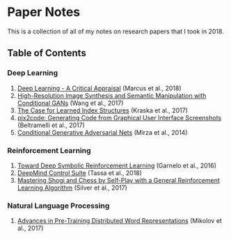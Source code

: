 # Paper Notes

This is a collection of all of my notes on research papers that I took in 2018.

## Table of Contents

### Deep Learning

1. [Deep Learning - A Critical Appraisal](https://github.com/stevenschmatz/paper-notes/blob/master/Deep%20Learning/Deep%20Learning%20-%20A%20Critical%20Appraisal%20(Marcus%2C%202018).pdf) (Marcus et al., 2018)
2. [High-Resolution Image Synthesis and Semantic Manipulation with Conditional GANs](https://github.com/stevenschmatz/paper-notes/blob/master/Deep%20Learning/High-Resolution%20Image%20Synthesis%20and%20Semantic%20Manipulation%20with%20Conditional%20GANs%20(Wang%2C%202017).pdf) (Wang et al., 2017)
3. [The Case for Learned Index Structures](https://github.com/stevenschmatz/paper-notes/blob/master/Deep%20Learning/The%20Case%20for%20Learned%20Index%20Structures%20(Kraska%2C%202017).pdf) (Kraska et al., 2017)
4. [pix2code: Generating Code from Graphical User Interface Screenshots](https://github.com/stevenschmatz/paper-notes/blob/master/Deep%20Learning/pix2code:%20Generating%20Code%20from%20a%20Graphical%20User%20Interface%20Screenshot%20(Beltramelli%2C%202017)_LT-2.pdf) (Beltramelli et al., 2017)
5. [Conditional Generative Adversarial Nets](https://github.com/stevenschmatz/paper-notes/blob/master/Deep%20Learning/Conditional%20Generative%20Adversarial%20Nets%20(Mirza%2C%202014).pdf) (Mirza et al., 2014)

### Reinforcement Learning

1. [Toward Deep Symbolic Reinforcement Learning](https://github.com/stevenschmatz/paper-notes/blob/master/Reinforcement%20Learning/Towards%20Deep%20Symbolic%20Reinforcement%20Learning%20(Garnelo%2C%202016).pdf) (Garnelo et al., 2016)
2. [DeepMind Control Suite](https://github.com/stevenschmatz/paper-notes/blob/master/Reinforcement%20Learning/DeepMind%20Control%20Suite%20(Tasha%2C%202018).pdf) (Tassa et al., 2018)
3. [Mastering Shogi and Chess by Self-Play with a General Reinforcement Learning Algorithm](https://github.com/stevenschmatz/paper-notes/blob/master/Reinforcement%20Learning/Mastering%20Shogi%20and%20Chess%20by%20Self-Play%20with%20a%20General%20Reinforcement%20Learning%20Algorithm%20(Silver%2C%202017).pdf) (Silver et al., 2017)

### Natural Language Processing

1. [Advances in Pre-Training Distributed Word Representations](https://github.com/stevenschmatz/paper-notes/blob/master/Natural%20Language%20Processing/Advances%20in%20Pre-Training%20Distributed%20Word%20Representations%20(Mikolov%2C%202017)_LT.pdf) (Mikolov et al., 2017)